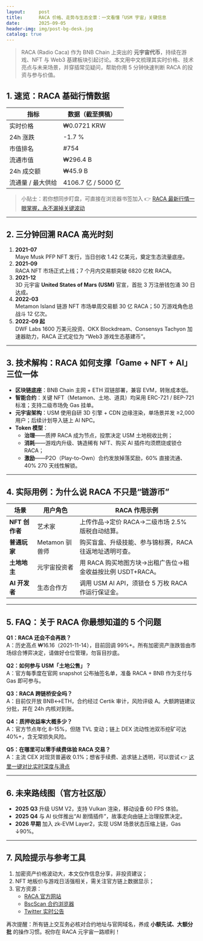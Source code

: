 ```yaml
---
layout:     post
title:      RACA 价格、走势与生态全景：一文看懂「USM 宇宙」关键信息
date:       2025-09-05
header-img: img/post-bg-desk.jpg
catalog: true
---
```


> RACA (Radio Caca) 作为 BNB Chain 上突出的 **元宇宙代币**，持续在游戏、NFT 与 Web3 基建板块引起讨论。本文用中文梳理其实时价格、技术亮点与未来场景，并穿插常见疑问，帮助你用 5 分钟快速判断 RACA 的投资与参与价值。

## 1. 速览：RACA 基础行情数据

| 指标                | 数据（截至撰稿）     |
|---------------------|----------------------|
| 实时价格            | ₩0.0721 KRW          |
| 24h 涨跌            | -1.7 %               |
| 市值排名            | #754                 |
| 流通市值            | ₩296.4 B             |
| 24h 成交额          | ₩45.9 B              |
| 流通量 / 最大供给   | 4106.7 亿 / 5000 亿 |

> 小贴士：若你想同步盯盘，可直接在浏览器书签加入 👉 [RACA 最新行情一眼掌握，永不漏掉关键波动](https://okxdog.com/)

---

## 2. 三分钟回溯 RACA 高光时刻

1. **2021-07**  
   Maye Musk PFP NFT 发行，当日创收 1.42 亿美元，奠定生态流量底座。  
2. **2021-09**  
   RACA NFT 市场正式上线；7 个月内交易额突破 6820 亿枚 RACA。  
3. **2021-12**  
   3D 元宇宙 **United States of Mars (USM)** 官宣，首批 3 万注册钱包涌 30 日达成。  
4. **2022-03**  
   Metamon Island 链游 NFT 市场单周交易额 30 亿 RACA；50 万游戏角色总战斗 12 亿次。  
5. **2022-09 起**  
   DWF Labs 1600 万美元投资、OKX Blockdream、Consensys Tachyon 加速器助力，RACA 正式定位为 “Web3 游戏生态基建币”。  

---

## 3. 技术解构：RACA 如何支撑「Game + NFT + AI」三位一体

- **区块链底座**：BNB Chain 主网 + ETH 双链部署，兼容 EVM，转账成本低。  
- **智能合约**：关键 NFT（Metamon、土地、道具）均采用 ERC-721 / BEP-721 标准；支持二级市场免 Gas 挂单。  
- **元宇宙架构**：USM 使用自研 3D 引擎 + CDN 边缘渲染，单场景并发 ≥2,000 用户；后续计划导入链上 AI NPC。  
- **Token 模型**：  
  - **治理**——质押 RACA 成为节点，投票决定 USM 土地税收比例；  
  - **消耗**——游戏内升级、铸造稀有 NFT、购买 AI 插件均须燃烧或锁仓 RACA；  
  - **激励**——P2O（Play-to-Own）合约发放掉落奖励，60% 直接流通、40% 270 天线性解锁。  

---

## 4. 实际用例：为什么说 RACA 不只是“链游币”

| 场景                | 用户角色     | RACA 作用示例 |
|---------------------|-------------|---------------|
| **NFT 创作者**       | 艺术家       | 上传作品→定价 RACA→二级市场 2.5% 版税自动结算。 |
| **普通玩家**         | Metamon 驯兽师 | 购买盲盒、升级技能、参与锦标赛，RACA 往返地址透明可查。 |
| **土地地主**         | 元宇宙投资者 | 用 RACA 购买地图方块→出租广告位→租金收益按比例 USDT+RACA。 |
| **AI 开发者**        | 生态合作方   | 调用 USM AI API，须锁仓 5 万枚 RACA 作运行保证金。 |

---

## 5. FAQ：关于 RACA 你最想知道的 5 个问题

**Q1：RACA 还会不会再跌？**  
A：历史高点 ₩16.16（2021-11-14），目前回调 99%+。所有加密资产涨跌皆由市场综合博弈决定，请做好仓位管理，勿盲目抄底。

**Q2：如何参与 USM「土地公售」？**  
A：官方每季度在官网 snapshot 公布抽签名单，准备 RACA + BNB 作为支付与 Gas 即可参与。

**Q3：RACA 跨链桥安全吗？**  
A：目前仅开放 BNB↔ETH，合约经过 Certik 审计，风险评级 A。大额跨链建议分批，并在 24h 内核对到账。

**Q4：质押收益率大概多少？**  
A：官方节点年化 8-15%，但随 TVL 变动；链上 DEX 流动性池双币挖矿可达 40%+，含无常损失风险。

**Q5：在哪里可以零手续费体验 RACA 交易？**  
A：主流 CEX 对现货普遍收 0.1%；想省手续费、追求链上透明，可以尝试 👉 [这里一键对比实时深度与滑点](https://okxdog.com/)

---

## 6. 未来路线图（官方社区版）

- **2025 Q3** 升级 USM V2，支持 Vulkan 渲染，移动设备 60 FPS 体验。  
- **2025 Q4** 与 AI 伙伴推出“AI 剧情插件”，故事走向由链上治理投票决定。  
- **2026 早期** 加入 zk-EVM Layer2，实现 USM 场景状态压缩上链，Gas ↓90%。  

---

## 7. 风险提示与参考工具

1. 加密资产价格波动大，本文仅作信息分享，非投资建议；  
2. NFT 地板价与游戏日活强相关，需关注官方链上数据显示；  
3. 官方资源：  
   - [RACA 官方网站](//www.raca3.com/)  
   - [BscScan 合约浏览器](//bscscan.com/token/0x12BB890508c125661E03b09EC06E404bc9289040)  
   - [Twitter 实时公告](//twitter.com/RACA_3)  

再次提醒：所有链上交互务必核对合约地址与官网域名，养成 **小额先试、大额分批** 的操作习惯。祝你在 RACA 元宇宙一路顺利！